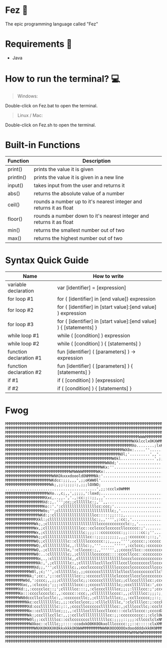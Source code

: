 # Fez :frog:
The epic programming language called "Fez"

# Requirements :cop:
- Java

# How to run the terminal? :computer:
> Windows:

Double-click on Fez.bat to open the terminal.
> Linux / Mac:

Double-click on Fez.sh to open the terminal.

# Built-in Functions
| Function  | Description |
| ------------- | ------------- |
| print() | prints the value it is given |
| println() | prints the value it is given in a new line |
| input() | takes input from the user and returns it |
| abs() | returns the absolute value of a number |
| ceil() | rounds a number up to it's nearest integer and returns it as float |
| floor() | rounds a number down to it's nearest integer and returns it as float |
| min() | returns the smallest number out of two |
| max() | returns the highest number out of two |

# Syntax Quick Guide
| Name  | How to write |
| ------------- | ------------- |
| variable declaration | var [identifier] = [expression] |
| for loop #1 | for ( [identifier] in [end value]) expression |
| for loop #2 | for ( [identifier] in [start value]:[end value] ) expression |
| for loop #3 | for ( [identifier] in [start value]:[end value] ) { [statements] } |
| while loop #1 | while ( [condition] ) expression |
| while loop #2 | while ( [condition] ) { [statements] } |
| function declaration #1 | fun [identifier] ( [parameters] ) -> expression |
| function declaration #2 | fun [identifier] ( [parameters] ) { [statements] } |
| if #1 | if ( [condition] ) [expression] |
| if #2 | if ( [condition] ) { [statements] } |

# Fwog
```
MMMMMMMMMMMMMMMMMMMMMMMMMMMMMMMMMMMMMMMMMMMMMMMMMMMMMMMMMMMMMMMMMMMMMMMMMMMMMMMMMMMMMMMMMMMMMMMMMMMM
MMMMMMMMMMMMMMMMMMMMMMMMMMMMMMMMMMMMMMMMMMMMMMMMMMMMMMMMMMMMMMMMMMMMMMMMMMMMMMMMMMMMMMMMMMMMMMMMMMMM
MMMMMMMMMMMMMMMMMMMMMMMMMMMMMMMMMMMMMMMMMMMMMMMMMMMMMMMMMMMMMMMMMMMMMMMMMMMMMMMMMMMMMMMMMMMMMMMMMMMM
MMMMMMMMMMMMMMMMMMMMMMMMMMMMMMMMMMMMMMMMMMMMMMMMMMMMMMMMMMMMWWWMMMMMMMMMMMMMMMMMMMMMMMMMMMMMMMMMMMMM
MMMMMMMMMMMMMMMMMMMMMMMMMMMMMMMMMMMMMMMMMMMMMMMMMMMMMMMMMWXklcclxOKXWMMMMMMMMMMMMMMMMMMMMMMMMMMMMMMM
MMMMMMMMMMMMMMMMMMMMMMMMMMMMMMMMMMMMMMMMMMMMMMMMMMMMMMMMMXo........;lxKNWMMMMMMMMMMMMMMMMMMMMMMMMMMM
MMMMMMMMMMMMMMMMMMMMMMMMMMMMMMMMMMMMMMMMMMMMMMMMMMMMMWX0x:.....''......;oOXWWMMMMMMMMMMMMMMMMMMMMMMM
MMMMMMMMMMMMMMMMMMMMMMMMMMMMMMMMMMMMMMMMMMMMMMMMMMMNOl;'.........',,'.....:dOKNWMMMMMMMMMMMMMMMMMMMM
MMMMMMMMMMMMMMMMMMMMMMMMMMMMMMMMMMMMMMMMMMMMMMMMW0kl...............',;;;,''';lxOKNWMMMMMMMMMMMMMMMMM
MMMMMMMMMMMMMMMMMMMMMMMMMMMMMMMMMMMMMMMMMMMMMWN0d;'...................';;;;;::clodkKNWMMMMMMMMMMMMMM
MMMMMMMMMMMMMMMMMMMMMMMMMMMMMMMMMMMMMMMMMMMWKx:''.......................',;::ccccclodkKNWMMMMMMMMMMM
MMMMMMMMMMMMMMMMMMMMMMMMMMMMMWMWWWWMMMMMMWKx:..............................',;:::cclllox0XWMMMMMMMMM
MMMMMMMMMMMMMMMMMMMMMWNKOkxxxdoooldONMMMNk:'..................................',;:cccccllokKNMMMMMMM
MMMMMMMMMMMMMMMMMMMMWKdcc:;;;,,,',;;oKWW0l'......................................'',;:ccccclx0NWMMMM
MMMMMMMMMMMMMMMMMMMMWk;,;;:;;;;:;,;;;lOXNO; .........................................',;;:ccclx0WMMM
MMMMMMMMMMMMMMMMMMMWXo..,c;,,',;;;;,':loxd;..............................................'',;::lOWMM
MMMMMMMMMMMMMMMMMMXxc,..,,.','.,:cc:;::;;,,,'...............................................'',l0WMM
MMMMMMMMMMMMMMMMMXd:;,.''';cc;;cllllllc:;,'',,.............................................'',cOWMMM
MMMMMMMMMMMMMMMMMKo::'.':clllllllllllllllcc:ccc;'........................................''',cOWMMMM
MMMMMMMMMMMMMMMMW0o;'';cllllllllllllllllllllllllc;,'.....................................'',:kNMMMMM
MMMMMMMMMMMMMMMWKd:;:cllllllllllllllllllcc:::::;;:::;,..................................'',:kNMMMMMM
MMMMMMMMMMMMMMXkl:;cllllllllllllllllllllc:;,,'''',;:cc:,'...............................',;xNMMMMMMM
MMMMMMMMMMMMMWk;,;clllllllllllllllllllllllcccccccccccclc:;,'...........................'';xXMMMMMMMM
MMMMMMMMMMMMMWx,;cllllllllllllllllcc::cclcccclccccccllcccccc:;'.......................'';dXMMMMMMMMM
MMMMMMMMMMMMMWx,;clllllllllllllllllc:;;;:::ccccccccc:;;::::::cc:;''..................'',oKWMMMMMMMMM
MMMMMMMMMMMMMWk;;clllllllllllllllllllcc::;;;;;;;;;;,,,;:ccccccc:;::;,'.............''',lKWMMMMMMMMMM
MMMMMMMMMMMMMWO;;cllllllllllc::clllllccccccc:;;,,,,,'''';ccccc:;:ccccc:;,''.......''',l0WMMMMMMMMMMM
MMMMMMMMMMMMMWO;,cllllllllllc,,:llllc:;,'''......''''',:cclccc;:ccccccccccc:;,;:::::lxKWMMMMMMMMMMMM
MMMMMMMMMMMMMWO,.;clllllllllc,':cllcccc:;,,'''''',;;cccccllcc::cccccccccccccc;c0NXXXNWMMMMMMMMMMMMMM
MMMMMMMMMMMMMW0:..:cllllllllc;,;clllllllccccccc::::ccccllccc::ccccccccclllccc;;kWMMMMMMMMMMMMMMMMMMM
MMMMMMMMMMMMMMNx,.,:cllllllllc,,cllllllllllllllllllllcccclccccccccccccclccccc;,dXWMMMMMMMMMMMMMMMMMM
MMMMMMMMMMMMMMNk:,',;clllllllc:,;clllllllcclllccllllcccllccccccccllccccclcccc;,:dOXWMMMMMMMMMMMMMMMM
MMMMMMMMMMMMMXd;;,''';clllllllc;,;ccclccccccllllllcccccclccccccccllcccccccccc:,:cccxNMMMMMMMMMMMMMMM
MMMMMMMMMMMW0l,;c;''',:clllllllc;,;;cccccccllllllllcllccllcccccccccllcllclccc:,:c:',xNWMMMMMMMMMMMMM
MMMMMMMMMMNk;';cc:,';::cclllllllcc:;:ccccccllllllclcccccllccclcccccccccccccc;',:cc;.'cONMMMMMMMMMMMM
MMMMMMMMW0d,':cccc;,,;;;cllllllcclc;;:ccccccllllllcc;;cllcccllllcc:;ccccccc:'.,cclc:'.,lkXMMMMMMMMMM
MMMMMMMXxc,,:clcccc;';;;:cllllllccc:;;cccccllllllllc;;ccclllllllc:',cccccc:,',;cccccc;,;oKMMMMMMMMMM
MMMMMMXd:;,:ccccclcc::;';clllllcc:::;,:clcccclllllcc;;;;:llllccc:;';ccc:;,;;;;;:clcccc:cOWMMMMMMMMMM
MMMMMMKo:::cccclcccclc:,,:ccccc::ccc;,;cllllllllcccc:,,;clllllcc:;;;:;,,;;c:;;::ccclccc:lKMMMMMMMMMM
MMMMMMWN0dcccllcclccllc:,,:cccccccllc;,;clllllclllcc;,,:ccllccccc;;::;;::cc:;cc:clcclcc:cOMMMMMMMMMM
MMMMMMMMMNkc:ccllllllllc;,;;:cclcclccc;;:clllclllllc,':clcllllcc:;:ccck0dcccckkccllclcc:l0MMMMMMMMMM
MMMMMMMMMMXd:ccclllllllc:;::,;ccccllcccccccllllllcc:,;clllcccllc;:cccl0WNOo:cO0l:llccc:ckNMMMMMMMMMM
MMMMMMMMMMNx::cclllllllcc;;;,,:cllllccllllcccllccc:::cclcllcccc:;ccccdXMMWXOxK0lccccc:o0WMMMMMMMMMMM
MMMMMMMMMMWk:;ccclllccllc:,,;:ccllclllllllllllcc:;;:cccccccccc:;:clclOWMMMMMMM0l:c::oONMMMMMMMMMMMMM
MMMMMMMMMMW0l;;:cclllllcc::cclccccccccllllllllcc:;;;;::;;;:cllccclclxNMMMMMMMMKl::;oXMMMMMMMMMMMMMMM
MMMMMMMMMMMWXkoc::cllllc;;:::::ccodxkO0KK0Okxolllccccc:;;::c:::::clxXMMMMMMMMM0l;cxXMMMMMMMMMMMMMMMM
MMMMMMMMMMMMMWNXK0KKKXK0kkxkkkOKNWWMMMMMMMMWWNK0OOOOOOxdooddddxkk0KNMMMMMMMMMMN0OKWMMMMMMMMMMMMMMMMM
MMMMMMMMMMMMMMMMMMMMMMMMMMMMMMMMMMMMMMMMMMMMMMMMMMMMMMMMWMMWMWMMMMMMMMMMMMMMMMMMMMMMMMMMMMMMMMMMMMMM
MMMMMMMMMMMMMMMMMMMMMMMMMMMMMMMMMMMMMMMMMMMMMMMMMMMMMMMMMMMMMMMMMMMMMMMMMMMMMMMMMMMMMMMMMMMMMMMMMMMM
MMMMMMMMMMMMMMMMMMMMMMMMMMMMMMMMMMMMMMMMMMMMMMMMMMMMMMMMMMMMMMMMMMMMMMMMMMMMMMMMMMMMMMMMMMMMMMMMMMMM
```
